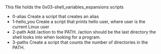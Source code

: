 This file holds the 0x03-shell_variables_expansions scripts
- 0-alias		Create a script that creates an alias
- 1-hello_you		Create a script that prints hello user, where user is the current Linux user
- 2-path		Add /action to the PATH. /action should be the last directory the shell looks into when looking for a program.
- 3-paths		Create a script that counts the number of directories in the PATH.
